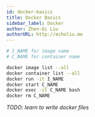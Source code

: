 ```yaml
---
id: docker-basics
title: Docker Basics
sidebar_label: Docker
author: Zhen-Qi Liu
authorURL: http://echoliu.me
---
```


```bash
# I_NAME for image name
# C_NAME for container name

docker image list --all
docker container list --all
docker run -it I_NAME
docker start C_NAME
docker exec -it C_NAME bash
docker rm C_NAME

```

*TODO: learn to write docker files*